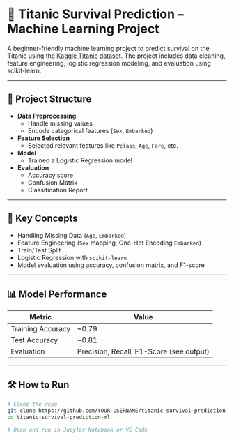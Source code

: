 # 🚢 Titanic Survival Prediction – Machine Learning Project

A beginner-friendly machine learning project to predict survival on the Titanic using the [Kaggle Titanic dataset](https://www.kaggle.com/competitions/titanic). The project includes data cleaning, feature engineering, logistic regression modeling, and evaluation using scikit-learn.

---

## 📂 Project Structure

- **Data Preprocessing**
  - Handle missing values
  - Encode categorical features (`Sex`, `Embarked`)
- **Feature Selection**
  - Selected relevant features like `Pclass`, `Age`, `Fare`, etc.
- **Model**
  - Trained a Logistic Regression model
- **Evaluation**
  - Accuracy score
  - Confusion Matrix
  - Classification Report

---

## 🧠 Key Concepts

- Handling Missing Data (`Age`, `Embarked`)
- Feature Engineering (`Sex` mapping, One-Hot Encoding `Embarked`)
- Train/Test Split
- Logistic Regression with `scikit-learn`
- Model evaluation using accuracy, confusion matrix, and F1-score

---

## 📊 Model Performance

| Metric            | Value   |
|-------------------|---------|
| Training Accuracy | ~0.79   |
| Test Accuracy     | ~0.81   |
| Evaluation        | Precision, Recall, F1-Score (see output) |

---

## 🛠️ How to Run

```bash
# Clone the repo
git clone https://github.com/YOUR-USERNAME/titanic-survival-prediction-ml.git
cd titanic-survival-prediction-ml

# Open and run in Jupyter Notebook or VS Code
